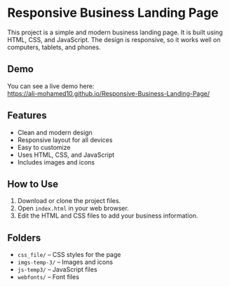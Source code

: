 # Responsive Business Landing Page

This project is a simple and modern business landing page. It is built using HTML, CSS, and JavaScript. The design is responsive, so it works well on computers, tablets, and phones.

## Demo

You can see a live demo here:  
https://ali-mohamed10.github.io/Responsive-Business-Landing-Page/

## Features

- Clean and modern design
- Responsive layout for all devices
- Easy to customize
- Uses HTML, CSS, and JavaScript
- Includes images and icons

## How to Use

1. Download or clone the project files.
2. Open `index.html` in your web browser.
3. Edit the HTML and CSS files to add your business information.

## Folders

- `css_file/` – CSS styles for the page
- `imgs-temp-3/` – Images and icons
- `js-temp3/` – JavaScript files
- `webfonts/` – Font files
